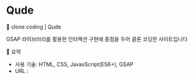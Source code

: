 # Qude
🎨 clone coding | Qude
 
GSAP 라이브러리를 활용한 인터랙션 구현에 중점을 두어 클론 코딩한 사이트입니다

📍 요약
- 사용 기술: HTML, CSS, JavasScript(ES6+), GSAP
- URL : <a href='clone-qude.netlify.app/'></a>

